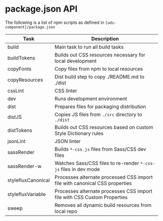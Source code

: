 # package.json API

The following is a list of npm scripts as defined in `[ods-component]/package.json`

| Task | Description |
|----|----|
| build | Main task to run all build tasks |
| buildTokens | Builds out CSS resources necessary for local development |
| copyFonts | Copy files from npm to local resources |
| copyResources | Dist build step to copy ./README.md to ./dist |
| cssLint | CSS linter |
| dev | Runs development environment |
| dist | Prepares files for packaging distribution |
| distJS | Copies JS files from `./src` directory to `./dist` |
| distTokens | Builds out CSS resources based on custom Style Dictionary rules |
| jsonLint | JSON linter |
| sassRender | Builds `*-css.js` files from Sass/CSS dev files |
| sassRender-w | Watches Sass/CSS files to re-render `*-css-js` files in dev mode |
| stylefluxCanonical | Processes alternate processed CSS import file with canonical CSS properties |
| stylefluxVariable | Processes alternate processes CSS import file with CSS Custom Properties |
| sweep | Removes all dynamic build resources from local repo |
